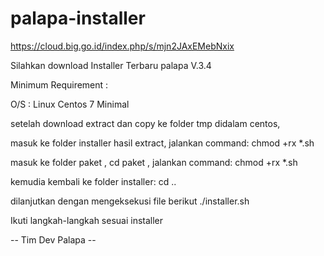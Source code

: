 # palapa-installer

https://cloud.big.go.id/index.php/s/mjn2JAxEMebNxix

Silahkan download Installer Terbaru palapa V.3.4

Minimum Requirement :

O/S : Linux Centos 7 Minimal

setelah download extract dan copy ke folder tmp didalam centos,

masuk ke folder installer hasil extract, jalankan command:
chmod +rx *.sh

masuk ke folder paket , cd paket , jalankan command:
chmod +rx *.sh

kemudia kembali ke folder installer:
cd ..


dilanjutkan dengan mengeksekusi file berikut
./installer.sh

Ikuti langkah-langkah sesuai installer

-- Tim Dev Palapa --
